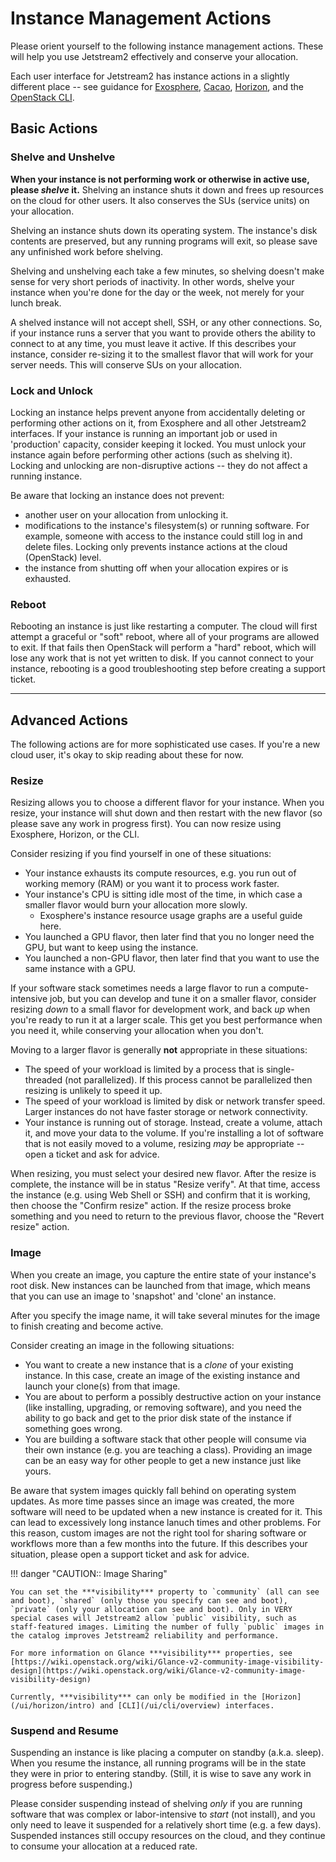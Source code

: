 # Instance Management Actions

Please orient yourself to the following instance management actions. These will help you use Jetstream2 effectively and conserve your allocation.

Each user interface for Jetstream2 has instance actions in a slightly different place -- see guidance for [Exosphere](../ui/exo/manage.md), [Cacao](../ui/cacao/manage.md), [Horizon](../ui/horizon/manage.md), and the [OpenStack CLI](../ui/cli/manage.md).

## Basic Actions  <a name="Basic"></a>

### Shelve and Unshelve <a name="Shelve"></a>

**When your instance is not performing work or otherwise in active use, please _shelve_ it.** Shelving an instance shuts it down and frees up resources on the cloud for other users. It also conserves the SUs (service units) on your allocation.

Shelving an instance shuts down its operating system. The instance's disk contents are preserved, but any running programs will exit, so please save any unfinished work before shelving.

Shelving and unshelving each take a few minutes, so shelving doesn't make sense for very short periods of inactivity. In other words, shelve your instance when you're done for the day or the week, not merely for your lunch break.

A shelved instance will not accept shell, SSH, or any other connections.  So, if your instance runs a server that you want to provide others the ability to connect to at any time, you must leave it active. If this describes your instance, consider re-sizing it to the smallest flavor that will work for your server needs. This will conserve SUs on your allocation.

### Lock and Unlock <a name="Lock"></a>

Locking an instance helps prevent anyone from accidentally deleting or performing other actions on it, from Exosphere and all other Jetstream2 interfaces. If your instance is running an important job or used in 'production' capacity, consider keeping it locked. You must unlock your instance again before performing other actions (such as shelving it). Locking and unlocking are non-disruptive actions -- they do not affect a running instance.

Be aware that locking an instance does not prevent:

- another user on your allocation from unlocking it.
- modifications to the instance's filesystem(s) or running software. For example, someone with access to the instance could still log in and delete files. Locking only prevents instance actions at the cloud (OpenStack) level.
- the instance from shutting off when your allocation expires or is exhausted.

### Reboot <a name="Reboot"></a>

Rebooting an instance is just like restarting a computer. The cloud will first attempt a graceful or "soft" reboot, where all of your programs are allowed to exit. If that fails then OpenStack will perform a "hard" reboot, which will lose any work that is not yet written to disk. If you cannot connect to your instance, rebooting is a good troubleshooting step before creating a support ticket.

---

## Advanced Actions <a name="Advanced"></a>

The following actions are for more sophisticated use cases. If you're a new cloud user, it's okay to skip reading about these for now.

### Resize <a name="Resize"></a>

Resizing allows you to choose a different flavor for your instance. When you resize, your instance will shut down and then restart with the new flavor (so please save any work in progress first). You can now resize using Exosphere, Horizon, or the CLI.

Consider resizing if you find yourself in one of these situations:

- Your instance exhausts its compute resources, e.g. you run out of working memory (RAM) or you want it to process work faster.
- Your instance's CPU is sitting idle most of the time, in which case a smaller flavor would burn your allocation more slowly.
    - Exosphere's instance resource usage graphs are a useful guide here.
- You launched a GPU flavor, then later find that you no longer need the GPU, but want to keep using the instance.
- You launched a non-GPU flavor, then later find that you want to use the same instance with a GPU.

If your software stack sometimes needs a large flavor to run a compute-intensive job, but you can develop and tune it on a smaller flavor, consider resizing _down_ to a small flavor for development work, and back _up_ when you're ready to run it at a larger scale. This get you best performance when you need it, while conserving your allocation when you don't.

Moving to a larger flavor is generally **not** appropriate in these situations:

- The speed of your workload is limited by a process that is single-threaded (not parallelized). If this process cannot be parallelized then resizing is unlikely to speed it up.
- The speed of your workload is limited by disk or network transfer speed. Larger instances do not have faster storage or network connectivity.
- Your instance is running out of storage. Instead, create a volume, attach it, and move your data to the volume. If you're installing a lot of software that is not easily moved to a volume, resizing _may_ be appropriate -- open a ticket and ask for advice.

When resizing, you must select your desired new flavor. After the resize is complete, the instance will be in status "Resize verify". At that time, access the instance (e.g. using Web Shell or SSH) and confirm that it is working, then choose the "Confirm resize" action. If the resize process broke something and you need to return to the previous flavor, choose the "Revert resize" action.

### Image <a name="Image"></a>

When you create an image, you capture the entire state of your instance's root disk. New instances can be launched from that image, which means that you can use an image to 'snapshot' and 'clone' an instance.

After you specify the image name, it will take several minutes for the image to finish creating and become active.

Consider creating an image in the following situations:

- You want to create a new instance that is a _clone_ of your existing instance. In this case, create an image of the existing instance and launch your clone(s) from that image.
- You are about to perform a possibly destructive action on your instance (like installing, upgrading, or removing software), and you need the ability to go back and get to the prior disk state of the instance if something goes wrong.
- You are building a software stack that other people will consume via their own instance (e.g. you are teaching a class). Providing an image can be an easy way for other people to get a new instance just like yours.

Be aware that system images quickly fall behind on operating system updates. As more time passes since an image was created, the more software will need to be updated when a new instance is created for it. This can lead to excessively long instance lanuch times and other problems. For this reason, custom images are not the right tool for sharing software or workflows more than a few months into the future. If this describes your situation, please open a support ticket and ask for advice.

!!! danger "CAUTION:: Image Sharing"

    You can set the ***visibility*** property to `community` (all can see and boot), `shared` (only those you specify can see and boot), `private` (only your allocation can see and boot). Only in VERY special cases will Jetstream2 allow `public` visibility, such as staff-featured images. Limiting the number of fully `public` images in the catalog improves Jetstream2 reliability and performance.

    For more information on Glance ***visibility*** properties, see [https://wiki.openstack.org/wiki/Glance-v2-community-image-visibility-design](https://wiki.openstack.org/wiki/Glance-v2-community-image-visibility-design)

    Currently, ***visibility*** can only be modified in the [Horizon](/ui/horizon/intro) and [CLI](/ui/cli/overview) interfaces.


### Suspend and Resume <a name="Suspend"></a>

Suspending an instance is like placing a computer on standby (a.k.a. sleep). When you resume the instance, all running programs will be in the state they were in prior to entering standby. (Still, it is wise to save any work in progress before suspending.)

Please consider suspending instead of shelving _only_ if you are running software that was complex or labor-intensive to _start_ (not install), and you only need to leave it suspended for a relatively short time (e.g. a few days). Suspended instances still occupy resources on the cloud, and they continue to consume your allocation at a reduced rate.
